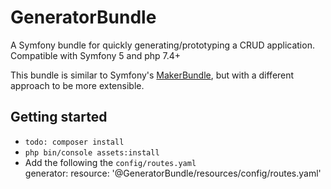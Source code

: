 GeneratorBundle
=====================

A Symfony bundle for quickly generating/prototyping a CRUD application. Compatible with
Symfony 5 and php 7.4+

This bundle is similar to Symfony's [MakerBundle](https://github.com/symfony/maker-bundle),
but with a different approach to be more extensible.


## Getting started

* `todo: composer install`
* `php bin/console assets:install`
* Add the following the `config/routes.yaml`   
    generator:
        resource: '@GeneratorBundle/resources/config/routes.yaml'
